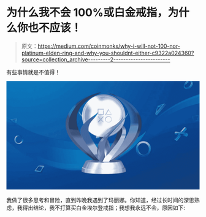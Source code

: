 # 为什么我不会 100%或白金戒指，为什么你也不应该！

> 原文：<https://medium.com/coinmonks/why-i-will-not-100-nor-platinum-elden-ring-and-why-you-shouldnt-either-c9322a024360?source=collection_archive---------2----------------------->

有些事情就是不值得！

![](img/952591d03faa7088839bc2677cb7672c.png)

我做了很多思考和冒险，直到昨晚我遇到了玛丽娜。你知道，经过长时间的深思熟虑，我得出结论，我不打算买白金埃尔登戒指；我想我永远不会，原因如下: